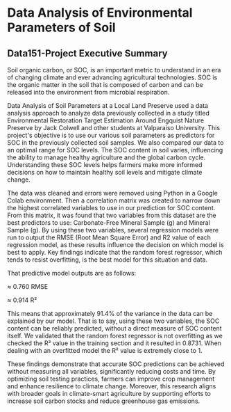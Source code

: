 # Data Analysis of Environmental Parameters of Soil


## Data151-Project Executive Summary

Soil organic carbon, or SOC, is an important metric to understand in an era of changing climate and ever advancing agricultural technologies. SOC is the organic matter in the soil that is composed of carbon and can be released into the environment from microbial respiration. 

Data Analysis of Soil Parameters at a Local Land Preserve used a data analysis approach to analyze data previously collected in a study titled Environmental Restoration Target Estimation Around Engquist Nature Preserve by Jack Colwell and other students at Valparaiso University. This project's objective is to use our various soil parameters as predictors for SOC in the previously collected soil samples. We also compared our data to an optimal range for SOC levels. The SOC content in soil varies, influencing the ability to manage healthy agriculture and the global carbon cycle. Understanding these SOC levels helps farmers make more informed decisions on how to maintain healthy soil levels and mitigate climate change. 

The data was cleaned and errors were removed using Python in a Google Colab environment. Then a correlation matrix was created to narrow down the highest correlated variables to use in our prediction for SOC content. From this matrix, it was found that two variables from this dataset are the best predictors to use: Carbonate-Free Mineral Sample (g) and Mineral Sample (g). By using these two variables, several regression models were run to output the RMSE (Root Mean Square Error) and R2 value of each regression model, as these results influence the decision on which model is best to apply. 
Key findings indicate that the random forest regressor, which tends to resist overfitting, is the best model for this situation and data. 

That predictive model outputs are as follows:

≈ 0.760 RMSE

≈ 0.914 R²

This means that approximately 91.4% of the variance in the data can be explained by our model. That is to say, using these two variables, the SOC content can be reliably predicted, without a direct measure of SOC content itself. We validated that the random forest regressor is not overfitting as we checked the R² value in the training section and it resulted in 0.8731. When dealing with an overfitted model the R² value is extremely close to 1.

These findings demonstrate that accurate SOC predictions can be achieved without measuring all variables, significantly reducing costs and time. By optimizing soil testing practices, farmers can improve crop management and enhance resilience to climate change. Moreover, this research aligns with broader goals in climate-smart agriculture by supporting efforts to increase soil carbon stocks and reduce greenhouse gas emissions.
